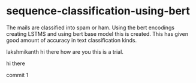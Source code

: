 # sequence-classification-using-bert

The mails are classified into spam or ham. Using the bert encodings creating LSTMS and using bert base model this is created. This has given good amount of accuracy in text classification kinds.

lakshmikanth
hi there how are you this is a trial.

hi there

commit 1
